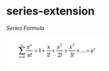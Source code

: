 # series-extension
*Series Formula*<br><br>
![Alt text](https://github.com/matjamr/series-extension/blob/main/Zrzut%20ekranu%202022-03-15%20112438.png "Series description")

